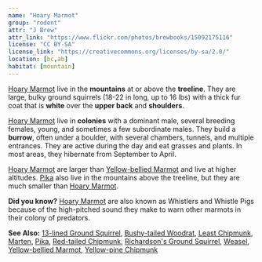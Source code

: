 ```yaml
---
name: "Hoary Marmot"
group: "rodent"
attr: "J Brew"
attr_link: "https://www.flickr.com/photos/brewbooks/15092175116"
license: "CC BY-SA"
license_link: "https://creativecommons.org/licenses/by-sa/2.0/"
location: [bc,ab]
habitat: [mountain]
---
```

[Hoary Marmot](/animals/hoarymar/) live in the **mountains** at or above the **treeline**. They are large, bulky ground squirrels (18-22 in long, up to 16 lbs) with a thick fur coat that is **white** over the **upper back** and **shoulders**.

[Hoary Marmot](/animals/hoarymar/) live in **colonies** with a dominant male, several breeding females, young, and sometimes a few subordinate males. They build a **burrow**, often under a boulder, with several chambers, tunnels, and multiple entrances. They are active during the day and eat grasses and plants. In most areas, they hibernate from September to April.

[Hoary Marmot](/animals/hoarymar/) are larger than [Yellow-bellied Marmot](/animals/yelbelmar/) and live at higher altitudes. [Pika](/animals/pika/) also live in the mountains above the treeline, but they are much smaller than [Hoary Marmot](/animals/hoarymar/).

**Did you know?** [Hoary Marmot](/animals/hoarymar/) are also known as Whistlers and Whistle Pigs because of the high-pitched sound they make to warn other marmots in their colony of predators.

<!-- generated, do not edit -->
**See Also:**
[13-lined Ground Squirrel](/animals/13linegs/),
[Bushy-tailed Woodrat](/animals/buwrat/),
[Least Chipmunk](/animals/leastchip/),
[Marten](/animals/marten/),
[Pika](/animals/pika/),
[Red-tailed Chipmunk](/animals/retchip/),
[Richardson's Ground Squirrel](/animals/richgs/),
[Weasel](/animals/weasel/),
[Yellow-bellied Marmot](/animals/yelbelmar/),
[Yellow-pine Chipmunk](/animals/yelpchip/)

